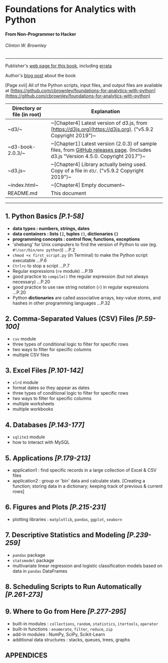 # Foundations for Analytics with Python
#### From Non-Programmer to Hacker
###### Clinton W. Brownley

---

Publisher's [web page for this book](http://shop.oreilly.com/product/0636920038375.do), including [errata](https://www.oreilly.com/catalog/errata.csp?isbn=0636920038375)

Author's [blog post](https://cbrownley.wordpress.com/2016/03/02/foundations-for-analytics-with-python-from-non-programmer-to-hacker/) about the book

[Page xvii] All of the Python scripts, input files, and output files are available at [https://github.com/cbrownley/foundations-for-analytics-with-python](https://github.com/cbrownley/foundations-for-analytics-with-python)


| Directory or file (in root) | Explanation |
| --- | --- |
| ~d3/~ | ~[Chapter4] Latest version of d3.js, from [https://d3js.org](https://d3js.org). ("v5.9.2 Copyright 2019")~ |
| ~d3-book-2.0.3/~ | ~[Chapter1] Latest version (2.0.3) of sample files, from [GitHub releases page](https://github.com/alignedleft/d3-book/releases). (Includes d3.js "Version 4.5.0. Copyright 2017")~ |
| ~d3.js~ | ~[Chapter4] Library actually being used. Copy of a file in `d3/`. ("v5.9.2 Copyright 2019")~ |
| ~index.html~ | ~[Chapter4] Empty document~ |
| README.md | This document |

---

## 1. Python Basics *[P.1-58]*

* **data types : numbers, strings, dates**
* **data containers : lists `[]`, tuples `()`, dictionaries `{}`**
* **programming concepts : control flow, functions, exceptions**
* 'shebang' for Unix computers to find the version of Python to use (eg. `#!/usr/bin/env python3`) ...P.2
* `chmod +x first_script.py` (in Terminal) to make the Python script executable ...P.6
* `Ctrl+c` to stop a script ...P.7
* Regular expressions (`re` module) ...P.19
* good practice to `compile()` the regular expression (but not always necessary) ...P.20
* good practice to use raw string notation (`r`) in regular expressions ...P.20
* Python **dictionaries** are called associative arrays, key-value stores, and hashes in other programming languages ...P.32


## 2. Comma-Separated Values (CSV) Files *[P.59-100]*

* `csv` module
* three types of conditional logic to filter for specific rows
* two ways to filter for specific columns
* multiple CSV files


## 3. Excel Files *[P.101-142]*

* `xlrd` module
* format dates so they appear as dates
* three types of conditional logic to filter for specific rows
* two ways to filter for specific columns
* multiple worksheets
* multiple workbooks


## 4. Databases *[P.143-177]*

* `sqlite3` module
* how to interact with MySQL


## 5. Applications *[P.179-213]*

* application1 : find specific records in a large collection of Excel & CSV files
* application2 : group or 'bin' data and calculate stats. [Creating a function; storing data in a dictionary; keeping track of previous & current rows]


## 6. Figures and Plots *[P.215-231]*

* plotting libraries : `matplotlib`, `pandas`, `ggplot`, `seaborn`


## 7. Descriptive Statistics and Modeling *[P.239-259]*

* `pandas` package
* `statsmodel` package
* multivariate linear regression and logistic classification models based on data in `pandas` DataFrames


## 8. Scheduling Scripts to Run Automatically *[P.261-273]*


## 9. Where to Go from Here *[P.277-295]*

* built-in modules : `collections`, `random`, `statistics`, `itertools`, `operator`
* built-in functions : `enumerate`, `filter`, `reduce`, `zip`
* add-in modules : NumPy, SciPy, Scikit-Learn
* additional data structures : stacks, queues, trees, graphs


## APPENDICES

